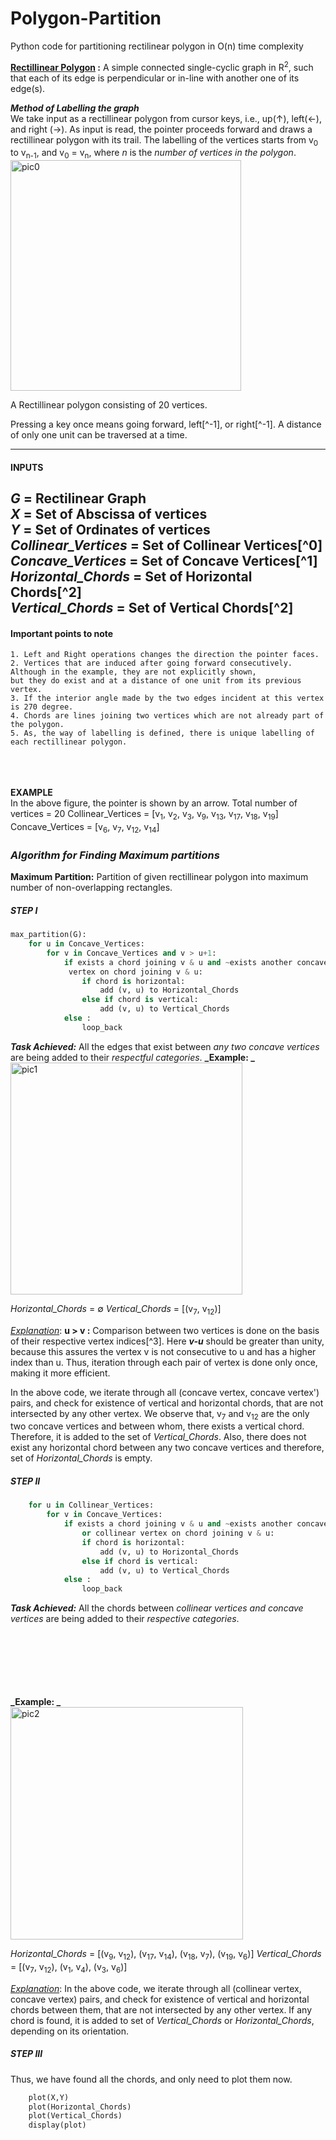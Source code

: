 # Polygon-Partition
Python code for partitioning rectilinear polygon in O(n) time complexity

**<u>Rectillinear Polygon</u> :** A simple connected single-cyclic graph in R<sup>2</sup>, such that each of its edge is perpendicular or in-line with another one of its edge(s). 

*__Method of Labelling the graph__* \
We take input as a rectillinear polygon from cursor keys, i.e., up(↑), left(←), and right (→). As input is read, the pointer proceeds forward and draws a rectillinear polygon with its trail. The labelling of the vertices starts from v<sub>0</sub> to v<sub>n-1</sub>, and v<sub>0</sub> = v<sub>n</sub>, where _n_ is the _number of vertices in the polygon_. 
<br>
<img width="369" alt="pic0" src="https://cloud.githubusercontent.com/assets/10897608/24832576/3ff37ca2-1cd0-11e7-9d87-daf6b46b4dcc.png">

A Rectillinear polygon consisting of 20 vertices.

Pressing a key once means going forward, left[^-1], or right[^-1]. A distance of only one unit can be traversed at a time.

---
#### INPUTS 

 **_G_** = Rectilinear Graph \
 **_X_** = Set of Abscissa of vertices\
 **_Y_** = Set of Ordinates of vertices\
 **_Collinear\_Vertices_** = Set of Collinear Vertices[^0] \
 **_Concave\_Vertices_** = Set of Concave Vertices[^1]\
 **_Horizontal\_Chords_** = Set of Horizontal Chords[^2]\
 **_Vertical\_Chords_** = Set of Vertical Chords[^2]
---

#### Important points to note

    1. Left and Right operations changes the direction the pointer faces.
    2. Vertices that are induced after going forward consecutively. Although in the example, they are not explicitly shown,               but they do exist and at a distance of one unit from its previous vertex.
    3. If the interior angle made by the two edges incident at this vertex is 270 degree.
    4. Chords are lines joining two vertices which are not already part of the polygon.
    5. As, the way of labelling is defined, there is unique labelling of each rectillinear polygon.

<br><br><br>
**EXAMPLE** \
In the above figure, the pointer is shown by an arrow.
Total number of vertices = 20
Collinear\_Vertices = [v<sub>1</sub>, v<sub>2</sub>, v<sub>3</sub>, v<sub>9</sub>, v<sub>13</sub>, v<sub>17</sub>, v<sub>18</sub>, v<sub>19</sub>]
Concave\_Vertices = [v<sub>6</sub>, v<sub>7</sub>, v<sub>12</sub>, v<sub>14</sub>]

### _**Algorithm for Finding Maximum partitions**_

**Maximum Partition:** Partition of given rectillinear polygon into maximum number of non-overlapping rectangles.

##### STEP I

```python
max_partition(G):
    for u in Concave_Vertices:
        for v in Concave_Vertices and v > u+1:
            if exists a chord joining v & u and ~exists another concave 
             vertex on chord joining v & u:
                if chord is horizontal: 
                    add (v, u) to Horizontal_Chords
                else if chord is vertical:
                    add (v, u) to Vertical_Chords
            else :
                loop_back
```

**_Task Achieved:_** All the edges that exist between *any two concave vertices* are being added to their *respectful categories*.
**_Example: _** <br>
<img width="371" alt="pic1" src="https://cloud.githubusercontent.com/assets/10897608/24832577/3ffd78b0-1cd0-11e7-90b2-0c13c1642edd.png">

*Horizontal\_Chords* =  ∅
*Vertical\_Chords*  =  [(v<sub>7</sub>, v<sub>12</sub>)]

<u>*Explanation*</u>:
**u > v :** Comparison between two vertices is done on the basis of their respective vertex indices[^3].
Here **_v-u_** should be greater than unity, because this assures the vertex v is not consecutive to u and has a higher index than u. Thus, iteration through each pair of vertex is done only once, making it more efficient.

In the above code, we iterate through all (concave vertex, concave vertex') pairs, and check for existence of vertical and horizontal chords, that are not intersected by any other vertex.
We observe that, v<sub>7</sub> and v<sub>12</sub> are the only two concave vertices and between whom, there exists a vertical chord. Therefore, it is added to the set of *Vertical\_Chords*. Also, there does not exist any horizontal chord between any two concave vertices and therefore, set of *Horizontal\_Chords* is empty.

##### STEP II

```python
    for u in Collinear_Vertices:
        for v in Concave_Vertices:
            if exists a chord joining v & u and ~exists another concave 
                or collinear vertex on chord joining v & u:
                if chord is horizontal:
                    add (v, u) to Horizontal_Chords
                else if chord is vertical:
                    add (v, u) to Vertical_Chords
            else :
                loop_back
```

**_Task Achieved:_** All the chords between *collinear vertices and concave vertices* are being added to their *respective categories*.

<br><br><br><br>
<br><br>
**_Example: _** <br>
<img width="372" alt="pic2" src="https://cloud.githubusercontent.com/assets/10897608/24832578/3fff5aae-1cd0-11e7-9773-45f3f7a7b13e.png">

*Horizontal\_Chords* =  [(v<sub>9</sub>, v<sub>12</sub>), (v<sub>17</sub>, v<sub>14</sub>), (v<sub>18</sub>, v<sub>7</sub>), (v<sub>19</sub>, v<sub>6</sub>)]
*Vertical_Chords* =  [(v<sub>7</sub>, v<sub>12</sub>), (v<sub>1</sub>, v<sub>4</sub>), (v<sub>3</sub>, v<sub>6</sub>)]
<!-- label the graphs -->
<u>*Explanation*</u>:
In the above code, we iterate through all (collinear vertex, concave vertex) pairs, and check for existence of vertical and horizontal chords between them, that are not intersected by any other vertex.
If any chord is found, it is added to set of *Vertical\_Chords* or *Horizontal\_Chords*, depending on its orientation.

##### STEP III

Thus, we have found all the chords, and only need to plot them now.
```python
    plot(X,Y)
    plot(Horizontal_Chords)
    plot(Vertical_Chords)
    display(plot)
```
